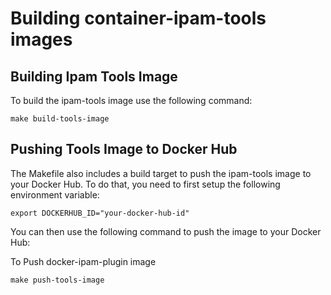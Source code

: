 Building container-ipam-tools images
========================================================

Building Ipam Tools Image
---------------------
To build the ipam-tools image use the following command:
```
make build-tools-image
```

Pushing Tools Image to Docker Hub
-------------------------------------
The Makefile also includes a build target to push the ipam-tools image to your Docker Hub.
To do that, you need to first setup the following environment variable:
```
export DOCKERHUB_ID="your-docker-hub-id"

```
You can then use the following command to push the image to your Docker Hub:

To Push docker-ipam-plugin image
```
make push-tools-image
```
